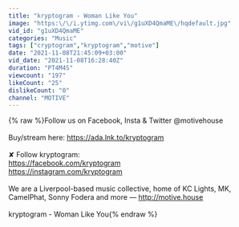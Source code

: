 ```yaml
---
title: "kryptogram - Woman Like You"
image: "https:\/\/i.ytimg.com\/vi\/g1uXD4QmaME\/hqdefault.jpg"
vid_id: "g1uXD4QmaME"
categories: "Music"
tags: ["cryptogram","kryptogram","motive"]
date: "2021-11-08T21:45:09+03:00"
vid_date: "2021-11-08T16:28:40Z"
duration: "PT4M4S"
viewcount: "197"
likeCount: "25"
dislikeCount: "0"
channel: "MOTIVE"
---
```

{% raw %}Follow us on Facebook, Insta &amp; Twitter @motivehouse<br /><br />Buy/stream here: <a rel="nofollow" target="blank" href="https://ada.lnk.to/kryptogram">https://ada.lnk.to/kryptogram</a><br /><br />✘ Follow kryptogram:<br /><a rel="nofollow" target="blank" href="https://facebook.com/kryptogram">https://facebook.com/kryptogram</a><br /><a rel="nofollow" target="blank" href="https://instagram.com/kryptogram">https://instagram.com/kryptogram</a><br /><br />We are a Liverpool-based music collective, home of KC Lights, MK, CamelPhat, Sonny Fodera and more — <a rel="nofollow" target="blank" href="http://motive.house">http://motive.house</a><br /><br />kryptogram - Woman Like You{% endraw %}

